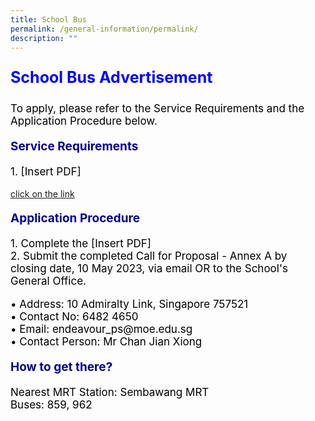 ```yaml
---
title: School Bus
permalink: /general-information/permalink/
description: ""
---
```

<p style="text-align:left;font-size: 25px; color: blue; font-weight: bold;">School Bus Advertisement</p>
<p style="text-align:left;font-size: 17px; color: black;">To apply, please refer to the Service Requirements and the Application Procedure below.</p>

<p style="text-align:left;font-size:19px; color: darkblue; font-weight: bold;">Service Requirements</p>
<p style="text-align:left;font-size:17px; color: black;">
1.  [Insert PDF]<br>
	


[click on the link](/files/attachment%201%20call%20for%20proposals%20by%20school%20(version%20june%202023)%20(edp).pdf)
	



</p><p style="text-align: left; font-size: 19px; color: darkblue; font-weight: bold;">Application Procedure</p>
<p style="text-align: left; font-size: 17px; color: black; display: inline;">1. Complete the [Insert PDF] <br>
2. Submit the completed Call for Proposal - Annex A by closing date, 10 May 2023, 
    via email OR to the School's General Office.</p>



<p style="text-align:left;font-size:17px; color: black;">• Address: 10 Admiralty Link, Singapore 757521<br>
• Contact No: 6482 4650<br>
• Email: endeavour_ps@moe.edu.sg<br>
• Contact Person: Mr Chan Jian Xiong</p>

<p style="text-align: left; font-size: 19px; color: darkblue; font-weight: bold;">How to get there?</p>
<p style="text-align: left; font-size: 17px; color: black; display: inline;">Nearest MRT Station: Sembawang MRT<br>
Buses: 859, 962</p>